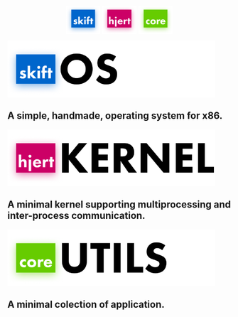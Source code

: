<p align="center">
<img src="doc/brand/FLAG_skift.png" align="center" height=64 />
<img src="doc/brand/FLAG_hjert.png" align="center" height=64 />
<img src="doc/brand/FLAG_core.png" align="center" height=64 />
</p>

<img src="doc/brand/LOGO_skift_dark.png" align="center" height=128 />

## A simple, handmade, operating system for x86.
 
<img src="doc/brand/LOGO_hjert_dark.png" align="center" height=128 />

## A minimal kernel supporting multiprocessing and inter-process communication.

<img src="doc/brand/LOGO_core_dark.png" align="center" height=128 />

## A minimal colection of application.
